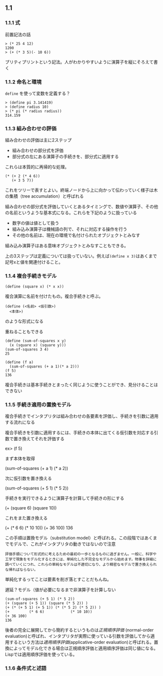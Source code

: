 ## 1.1
### 1.1.1 式
前置記法の話

```
> (* 25 4 12)
1200
> (+ (* 3 5)(- 10 6))
```

プリティプリントという記法。人がわかりやすいように演算子を縦にそろえて書く

### 1.1.2 命名と環境
`define` を使って変数を定義する？

```
> (define pi 3.141419)
> (define radius 10)
> (* pi (* radius radius))
314.159
```

### 1.1.3 組み合わせの評価
組み合わせの評価は主に2ステップ

- 組み合わせの部分式を評価
- 部分式の左にある演算子の手続きを、部分式に適用する

これらは本質的に再帰的な処理。

```
(* (+ 2 (* 4 6))
   (+ 3 5 7))
```

これをツリーで表すとよい。終端ノードから上に向かって伝わっていく様子は木の集積（tree accumulation）と呼ばれる

組み合わせの部分式を評価していくとあるタイミングで、数値や演算子、その他の名前というような基本式になる。これらを下記のように扱っている

- 数字の値は値として扱う
- 組み込み演算子は機械語の列で、それに対応する操作を行う
- その他の名前は、現在の環境で名付けられたオブジェクトとみなす

組み込み演算子はある意味オブジェクトとみなすこともできる。

上の3ステップは定義については扱っていない。例えば`(define x 3)`はあくまで記号xと値を関連付けること。

### 1.1.4 複合手続きモデル

```
(define (square x) (* x x))
```

複合演算に名前を付けたもの。複合手続きと呼ぶ。

```
(define (<名前> <仮引数>)
  <本体>)
```

のような形式になる

重ねることもできる


```
(define (sum-of-squares x y)
  (x (square x) (square y)))
(sum-of-squares 3 4)
25
```

```
(define (f a)
  (sum-of-squares (+ a 1)(* a 2)))
(f 5)
136
```

複合手続きは基本手続きとまったく同じように使うことができ、見分けることはできない

### 1.1.5 手続き適用の置換モデル
複合手続きでインタプリタは組み合わせの各要素を評価し、手続きを引数に適用する流れになる

  複合手続きを引数に適用するには、手続きの本体に出てくる仮引数を対応する引数で置き換えてそれを評価する

ex> (f 5)

まず本体を取得

(sum-of-squares (+ a 1) (* a 2))

次に仮引数を置き換える

(sum-of-squares (+ 5 1) (* 5 2))

手続きを実行できるように演算子を計算して手続きの形にする

(+ (square 6) (square 10))

これをまた置き換える

(+ (* 6 6) (* 10 10))
(+ 36 100)
136

この手順は置換モデル（substitution model）と呼ばれる。この段階ではあくまでモデルで、これがインタプリタの動きではないので注意

```
評価手順について形式的に考えるための最初の一歩となるものに過ぎません。一般に、科学や工学で現象をモデル化するときには、単純化した不完全なモデルから始めます。物事を詳細に調べていくにつれ、これらの単純なモデルは不適切になり、より精密なモデルで置き換えられな帰ればならない。
```

単純化するってことは要素を削ぎ落とすことだもんね。

遅延？モデル（値が必要になるまで非演算子を計算しない

```
(sum-of-squares (+ 5 1) (* 5 2))
(+ (square (+ 5 1)) (square (* 5 2)) )
(+ (* (+ 5 1) (+ 5 1)) (* (* 5 2) (* 5 2)) )
(+         (* 6 6)            (* 10 10))
(+ 36 100)
136
```

後者の完全に展開してから簡約するというものは*正規順序評価* (normal-order evaluation)と呼ばれ、インタプリタが実際に使っている引数を評価してから適用するという方法は*適用順序評価*(applicative-order evaluation)と呼ばれる。置換によってモデル化できる場合は正規順序評価と適用順序評価は同じ値になる。
Lispでは適用順序評価を使っている。

### 1.1.6 条件式と述語

